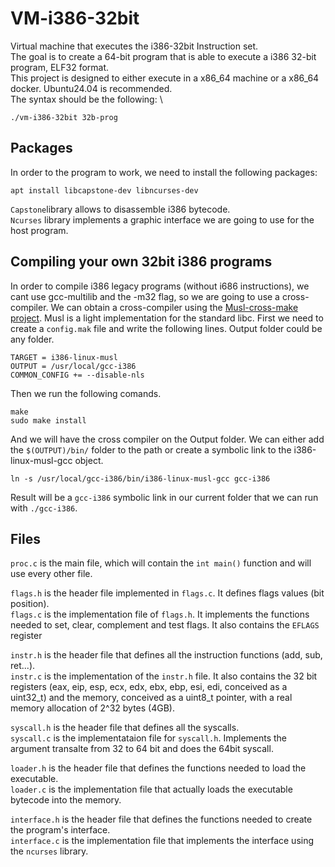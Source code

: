 # VM-i386-32bit
Virtual machine that executes the i386-32bit Instruction set. \
The goal is to create a 64-bit program that is able to execute a i386 32-bit program, ELF32 format. \
This project is designed to either execute in a x86_64 machine or a x86_64 docker. Ubuntu24.04 is recommended. \
The syntax should be the following: \
```
./vm-i386-32bit 32b-prog
``` 

## Packages
In order to the program to work, we need to install the following packages: 
```
apt install libcapstone-dev libncurses-dev
```
`Capstone`library allows to disassemble i386 bytecode. \
`Ncurses` library implements a graphic interface we are going to use for the host program.

## Compiling your own 32bit i386 programs
In order to compile i386 legacy programs (without i686 instructions), we cant use gcc-multilib and the -m32 flag, so we are going to use a cross-compiler.
We can obtain a cross-compiler using the [Musl-cross-make project](https://github.com/richfelker/musl-cross-make). Musl is a light implementation for the standard libc.
First we need to create a `config.mak` file and write the following lines. Output folder could be any folder.
```
TARGET = i386-linux-musl
OUTPUT = /usr/local/gcc-i386
COMMON_CONFIG += --disable-nls
```
Then we run the following comands.
```
make
sudo make install
```
And we will have the cross compiler on the Output folder. We can either add the `$(OUTPUT)/bin/` folder to the path or create a symbolic link to the i386-linux-musl-gcc object.
```
ln -s /usr/local/gcc-i386/bin/i386-linux-musl-gcc gcc-i386
```
Result will be a `gcc-i386` symbolic link in our current folder that we can run with `./gcc-i386`.


## Files
`proc.c` is the main file, which will contain the `int main()` function and will use every other file. 

`flags.h` is the header file implemented in `flags.c`. It defines flags values (bit position). \
`flags.c` is the implementation file of `flags.h`. It implements the functions needed to set, clear, complement and test flags. It also contains the `EFLAGS` register 

`instr.h` is the header file that defines all the instruction functions (add, sub, ret...). \
`instr.c` is the implementation of the `instr.h` file. It also contains the 32 bit registers (eax, eip, esp, ecx, edx, ebx, ebp, esi, edi, conceived as a uint32_t) and the memory, conceived as a uint8_t pointer, with a real memory allocation of 2^32 bytes (4GB). 

`syscall.h` is the header file that defines all the syscalls. \
`syscall.c` is the implementataion file for `syscall.h`. Implements the argument transalte from 32 to 64 bit and does the 64bit syscall.

`loader.h` is the header file that defines the functions needed to load the executable. \
`loader.c` is the implementation file that actually loads the executable bytecode into the memory. 

`interface.h` is the header file that defines the functions needed to create the program's interface. \
`interface.c` is the implementation file that implements the interface using the `ncurses` library. 
